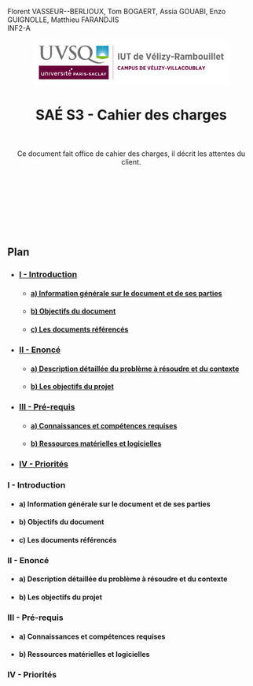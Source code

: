 Florent VASSEUR--BERLIOUX, Tom BOGAERT, Assia GOUABI, Enzo GUIGNOLLE, Matthieu FARANDJIS<br>
INF2-A

<div align="center">
<img height="95" width="400" src="img/IUT_Velizy_Villacoublay_logo_2020_ecran.png" title="logo uvsq vélizy"/>

# SAÉ S3 - Cahier des charges

<br><br>
Ce document fait office de cahier des charges, il décrit les attentes du client.

</div>

<br><br><br><br><br><br><br>

## Plan
- ### [I - Introduction](#p1)
  - #### [a) Information générale sur le document et de ses parties](#p1a)
  - #### [b) Objectifs du document](#p1b)
  - #### [c) Les documents référencés](#p1c)
- ### [II - Enoncé](#p2)
  - #### [a) Description détaillée du problème à résoudre et du contexte](#p2a)
  - #### [b) Les objectifs du projet](#p2b)
- ### [III - Pré-requis](#p3)
  - #### [a) Connaissances et compétences requises](#p3a)
  - #### [b) Ressources matérielles et logicielles](#p3b)
- ### [IV - Priorités](#4)


### <a name="p1"></a> I - Introduction

- #### <a name="p1a"></a> a) Information générale sur le document et de ses parties
- #### <a name="p1b"></a> b) Objectifs du document
- #### <a name="p1c"></a> c) Les documents référencés

### <a name="p2"></a> II - Enoncé
- #### <a name="p2a"></a> a) Description détaillée du problème à résoudre et du contexte
- #### <a name="p2b"></a> b) Les objectifs du projet

### <a name="p3"></a> III - Pré-requis
- #### <a name="p3a"></a> a) Connaissances et compétences requises
- #### <a name="p3b"></a> b) Ressources matérielles et logicielles

### <a name="p4"></a> IV - Priorités

